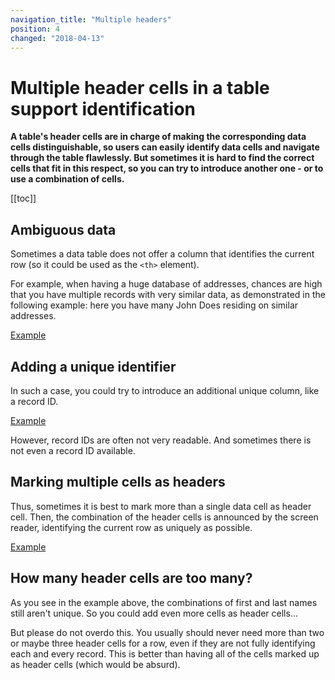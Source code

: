 ```yaml
---
navigation_title: "Multiple headers"
position: 4
changed: "2018-04-13"
---
```


# Multiple header cells in a table support identification

**A table's header cells are in charge of making the corresponding data cells distinguishable, so users can easily identify data cells and navigate through the table flawlessly. But sometimes it is hard to find the correct cells that fit in this respect, so you can try to introduce another one - or to use a combination of cells.**

[[toc]]

## Ambiguous data

Sometimes a data table does not offer a column that identifies the current row (so it could be used as the `<th>` element).

For example, when having a huge database of addresses, chances are high that you have multiple records with very similar data, as demonstrated in the following example: here you have many John Does residing on similar addresses.

[Example](_examples/table-with-ambiguous-data)

## Adding a unique identifier

In such a case, you could try to introduce an additional unique column, like a record ID.

[Example](_examples/table-with-unique-ids)

However, record IDs are often not very readable. And sometimes there is not even a record ID available.

## Marking multiple cells as headers

Thus, sometimes it is best to mark more than a single data cell as header cell. Then, the combination of the header cells is announced by the screen reader, identifying the current row as uniquely as possible.

[Example](_examples/table-with-multiple-header-cells)

## How many header cells are too many?

As you see in the example above, the combinations of first and last names still aren't unique. So you could add even more cells as header cells...

But please do not overdo this. You usually should never need more than two or maybe three header cells for a row, even if they are not fully identifying each and every record. This is better than having all of the cells marked up as header cells (which would be absurd).